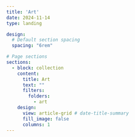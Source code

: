 ```yaml
---
title: 'Art'
date: 2024-11-14
type: landing

design:
  # Default section spacing
  spacing: "6rem"

# Page sections
sections:
  - block: collection
    content:
      title: Art
      text: ""
      filters:
        folders:
          - art
    design:
      view: article-grid # date-title-summary
      fill_image: false
      columns: 1
---
```

